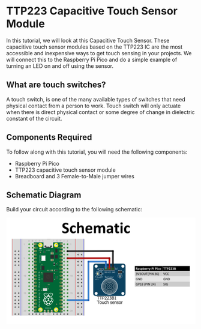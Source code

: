 # TTP223 Capacitive Touch Sensor Module 

In this tutorial, we will look at this Capacitive Touch Sensor. These capacitive touch sensor modules based on the TTP223 IC are the most accessible and inexpensive ways to get touch sensing in your projects. We will connect this to the Raspberry Pi Pico and do a simple example of turning an LED on and off using the sensor.

## What are touch switches?
A touch switch, is one of the many available types of switches that need physical contact from a person to work. Touch switch will only actuate when there is direct physical contact or some degree of change in dielectric constant of the circuit.

## Components Required

To follow along with this tutorial, you will need the following components:
-   Raspberry Pi Pico
-   TTP223 capacitive touch sensor module
-   Breadboard and 3 Female-to-Male jumper wires

## Schematic Diagram
Build your circuit according to the following schematic:

![Schematic Diagram](image/schematic.png)
